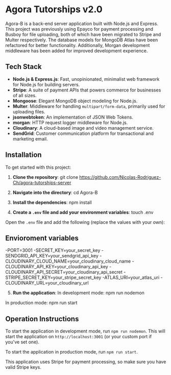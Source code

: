# Agora Tutorships v2.0

Agora-B is a back-end server application built with Node.js and Express. This project was previously using Epayco for payment processing and Busboy for file uploading, both of which have been migrated to Stripe and Multer respectively. The database models for MongoDB Atlas have been refactored for better functionality. Additionally, Morgan development middleware has been added for improved development experience.

## Tech Stack

- **Node.js & Express.js**: Fast, unopinionated, minimalist web framework for Node.js for building servers.
- **Stripe**: A suite of payment APIs that powers commerce for businesses of all sizes.
- **Mongoose**: Elegant MongoDB object modeling for Node.js.
- **Multer**: Middleware for handling `multipart/form-data`, primarily used for uploading files.
- **jsonwebtoken**: An implementation of JSON Web Tokens.
- **morgan**: HTTP request logger middleware for Node.js.
- **Cloudinary**: A cloud-based image and video management service.
- **SendGrid**: Customer communication platform for transactional and marketing email.

## Installation

To get started with this project:

1. **Clone the repository**: git clone https://github.com/Nicolas-Rodriguez-Ch/agora-tutorships-server

2. **Navigate into the directory**: cd Agora-B

3. **Install the dependencies**: npm install

4. **Create a `.env` file and add your environment variables**: touch .env

Open the `.env` file and add the following (replace the values with your own):

## Envioroment variables

-PORT=3001
-SECRET_KEY=your_secret_key
-SENDGRID_API_KEY=your_sendgrid_api_key
-CLOUDINARY_CLOUD_NAME=your_cloudinary_cloud_name
-CLOUDINARY_API_KEY=your_cloudinary_api_key
-CLOUDINARY_API_SECRET=your_cloudinary_api_secret
-STRIPE_SECRET_KEY=your_stripe_secret_key
-ATLAS_URI=your_atlas_uri
-CLOUDINARY_URL=your_cloudinary_url

5. **Run the application**:
   In development mode: npm run nodemon

In production mode: npm run start

## Operation Instructions

To start the application in development mode, run `npm run nodemon`. This will start the application on `http://localhost:3001` (or your custom port if you've set one).

To start the application in production mode, run `npm run start`.

This application uses Stripe for payment processing, so make sure you have valid Stripe keys.
